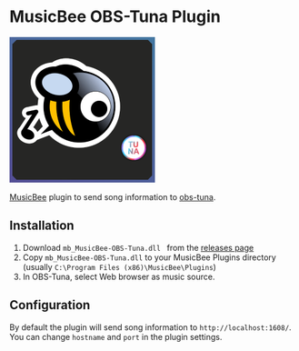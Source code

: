 # MusicBee OBS-Tuna Plugin

<img src="logo.png" width="256">

[MusicBee](https://getmusicbee.com/) plugin to send song information to [obs-tuna](https://github.com/univrsal/tuna).

## Installation

1. Download `mb_MusicBee-OBS-Tuna.dll ` from the [releases page](https://github.com/SiskSjet/MusicBee-OBS-Tuna/releases/latest)
2. Copy `mb_MusicBee-OBS-Tuna.dll` to your MusicBee Plugins directory (usually `C:\Program Files (x86)\MusicBee\Plugins`)
3. In OBS-Tuna, select Web browser as music source.

## Configuration

By default the plugin will send song information to `http://localhost:1608/`.
You can change `hostname` and `port` in the plugin settings.
